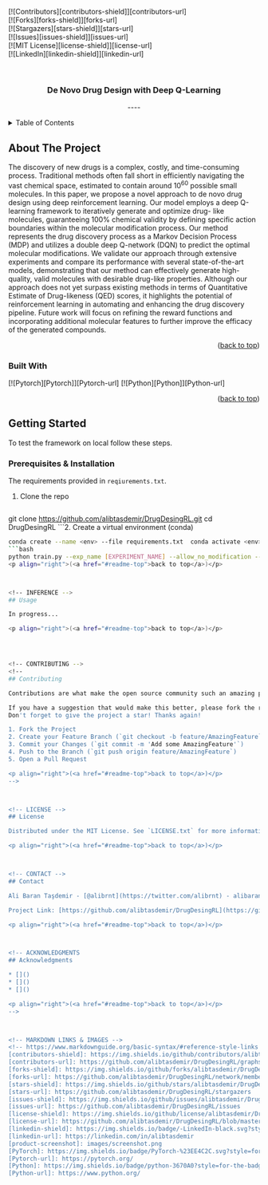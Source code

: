 
<!-- Improved compatibility of back to top link: See: https://github.com/othneildrew/Best-README-Template/pull/73 -->  
<a name="readme-top"></a>  
<!--  
*** Thanks for checking out the Best-README-Template. If you have a suggestion  
*** that would make this better, please fork the repo and create a pull request  
*** or simply open an issue with the tag "enhancement".  
*** Don't forget to give the project a star!  
*** Thanks again! Now go create something AMAZING! :D  
-->  
  
  
  
<!-- PROJECT SHIELDS -->  
<!--  
*** I'm using markdown "reference style" links for readability.  
*** Reference links are enclosed in brackets [ ] instead of parentheses ( ).  
*** See the bottom of this document for the declaration of the reference variables  
*** for contributors-url, forks-url, etc. This is an optional, concise syntax you may use.  
*** https://www.markdownguide.org/basic-syntax/#reference-style-links  
-->  
[![Contributors][contributors-shield]][contributors-url]  
[![Forks][forks-shield]][forks-url]  
[![Stargazers][stars-shield]][stars-url]  
[![Issues][issues-shield]][issues-url]  
[![MIT License][license-shield]][license-url]  
[![LinkedIn][linkedin-shield]][linkedin-url]  
  
  
  
<!-- PROJECT LOGO -->  
<br />  
<div align="center">  
  
<h3 align="center">De Novo Drug Design with Deep Q-Learning</h3>  
  
  <p align="center">  
    ----  
  </p>  
</div>  
  
  
  
<!-- TABLE OF CONTENTS -->  
<details>  
  <summary>Table of Contents</summary>  
  <ol>  
    <li>  
      <a href="#about-the-project">About The Project</a>  
      <ul>  
        <li><a href="#built-with">Built With</a></li>  
      </ul>  
    </li>  
    <li>  
      <a href="#getting-started">Getting Started</a>  
      <ul>  
        <li><a href="#prerequisites">Prerequisites</a></li>  
        <li><a href="#installation">Installation</a></li>  
      </ul>  
    </li>  
    <li><a href="#usage">Inference</a></li>
    <li><a href="#contact">Contact</a></li>  
    <li><a href="#acknowledgments">Acknowledgments</a></li>  
  </ol>  
</details>  
  
  
  
<!-- ABOUT THE PROJECT -->  
## About The Project  
  
The discovery of new drugs is a complex, costly, and time-consuming process. Traditional methods often fall short in efficiently navigating the vast chemical space, estimated to contain around $10^{60}$ possible small molecules. In this paper, we propose a novel approach to de novo drug design using deep reinforcement learning. Our model employs a deep Q-learning framework to iteratively generate and optimize drug- like molecules, guaranteeing 100% chemical validity by defining specific action boundaries within the molecular modification process. Our method represents the drug discovery process as a Markov Decision Process (MDP) and utilizes a double deep Q-network (DQN) to predict the optimal molecular modifications. We validate our approach through extensive experiments and compare its performance with several state-of-the-art models, demonstrating that our method can effectively generate high-quality, valid molecules with desirable drug-like properties. Although our approach does not yet surpass existing methods in terms of Quantitative Estimate of Drug-likeness (QED) scores, it highlights the potential of reinforcement learning in automating and enhancing the drug discovery pipeline. Future work will focus on refining the reward functions and incorporating additional molecular features to further improve the efficacy of the generated compounds. 
  
<p align="right">(<a href="#readme-top">back to top</a>)</p>  
  
  
  
### Built With  
  
[![Pytorch][Pytorch]][Pytorch-url] [![Python][Python]][Python-url]  
  
<p align="right">(<a href="#readme-top">back to top</a>)</p>  
  
  
  
<!-- GETTING STARTED -->  
## Getting Started  
  
To test the framework on local follow these steps.  
  
### Prerequisites & Installation  
  
The requirements provided in `reqiurements.txt`.   
  
1. Clone the repo  
   ```bash  
  git clone https://github.com/alibtasdemir/DrugDesingRL.git  cd DrugDesingRL ```2. Create a virtual environment (conda)  
   ```bash  
  conda create --name <env> --file requirements.txt  conda activate <env> ```3. To train the network run `train.py`  
 ```bash  
  python train.py --exp_name [EXPERIMENT_NAME] --allow_no_modification --allow_removal ```  
<p align="right">(<a href="#readme-top">back to top</a>)</p>  
  
  
  
<!-- INFERENCE -->  
## Usage  
  
In progress...  
  
<p align="right">(<a href="#readme-top">back to top</a>)</p>  
  
  
  
  
<!-- CONTRIBUTING -->  
<!--   
## Contributing  
  
Contributions are what make the open source community such an amazing place to learn, inspire, and create. Any contributions you make are **greatly appreciated**.  
  
If you have a suggestion that would make this better, please fork the repo and create a pull request. You can also simply open an issue with the tag "enhancement".  
Don't forget to give the project a star! Thanks again!  
  
1. Fork the Project  
2. Create your Feature Branch (`git checkout -b feature/AmazingFeature`)  
3. Commit your Changes (`git commit -m 'Add some AmazingFeature'`)  
4. Push to the Branch (`git push origin feature/AmazingFeature`)  
5. Open a Pull Request  
  
<p align="right">(<a href="#readme-top">back to top</a>)</p>  
-->  
  
  
  
<!-- LICENSE -->  
## License  
  
Distributed under the MIT License. See `LICENSE.txt` for more information.  
  
<p align="right">(<a href="#readme-top">back to top</a>)</p>  
  
  
  
<!-- CONTACT -->  
## Contact  
  
Ali Baran Taşdemir - [@alibrnt](https://twitter.com/alibrnt) - alibaran@tasdemir.us  
  
Project Link: [https://github.com/alibtasdemir/DrugDesingRL](https://github.com/alibtasdemir/DrugDesingRL)  
  
<p align="right">(<a href="#readme-top">back to top</a>)</p>  
  
  
  
<!-- ACKNOWLEDGMENTS   
## Acknowledgments  
  
* []()  
* []()  
* []()  
  
<p align="right">(<a href="#readme-top">back to top</a>)</p>  
-->  
  
  
  
<!-- MARKDOWN LINKS & IMAGES -->  
<!-- https://www.markdownguide.org/basic-syntax/#reference-style-links -->  
[contributors-shield]: https://img.shields.io/github/contributors/alibtasdemir/DrugDesingRL.svg?style=for-the-badge  
[contributors-url]: https://github.com/alibtasdemir/DrugDesingRL/graphs/contributors  
[forks-shield]: https://img.shields.io/github/forks/alibtasdemir/DrugDesingRL.svg?style=for-the-badge  
[forks-url]: https://github.com/alibtasdemir/DrugDesingRL/network/members  
[stars-shield]: https://img.shields.io/github/stars/alibtasdemir/DrugDesingRL.svg?style=for-the-badge  
[stars-url]: https://github.com/alibtasdemir/DrugDesingRL/stargazers  
[issues-shield]: https://img.shields.io/github/issues/alibtasdemir/DrugDesingRL.svg?style=for-the-badge  
[issues-url]: https://github.com/alibtasdemir/DrugDesingRL/issues  
[license-shield]: https://img.shields.io/github/license/alibtasdemir/DrugDesingRL.svg?style=for-the-badge  
[license-url]: https://github.com/alibtasdemir/DrugDesingRL/blob/master/LICENSE  
[linkedin-shield]: https://img.shields.io/badge/-LinkedIn-black.svg?style=for-the-badge&logo=linkedin&colorB=555  
[linkedin-url]: https://linkedin.com/in/alibtasdemir  
[product-screenshot]: images/screenshot.png  
[PyTorch]: https://img.shields.io/badge/PyTorch-%23EE4C2C.svg?style=for-the-badge&logo=PyTorch&logoColor=white  
[Pytorch-url]: https://pytorch.org/  
[Python]: https://img.shields.io/badge/python-3670A0?style=for-the-badge&logo=python&logoColor=ffdd54  
[Python-url]: https://www.python.org/
